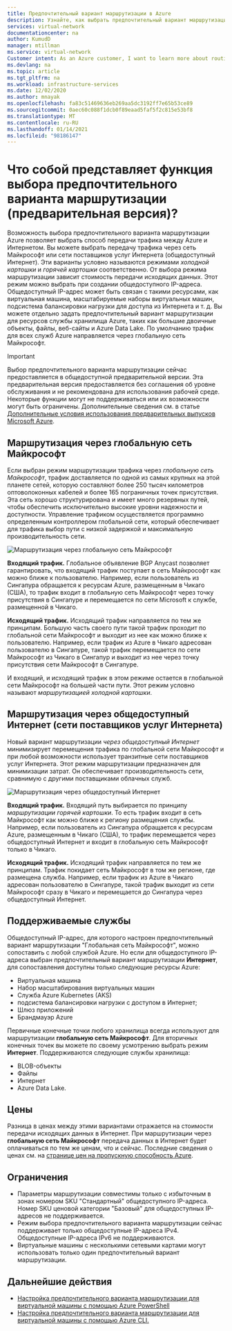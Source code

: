 ```yaml
---
title: Предпочтительный вариант маршрутизации в Azure
description: Узнайте, как выбрать предпочтительный вариант маршрутизации и как он влияет на передачу трафика между Azure и Интернетом.
services: virtual-network
documentationcenter: na
author: KumudD
manager: mtillman
ms.service: virtual-network
Customer intent: As an Azure customer, I want to learn more about routing choices for my internet egress traffic.
ms.devlang: na
ms.topic: article
ms.tgt_pltfrm: na
ms.workload: infrastructure-services
ms.date: 12/02/2020
ms.author: mnayak
ms.openlocfilehash: fa83c51469636eb269aa5dc3192ff7e65b53ce89
ms.sourcegitcommit: 0aec60c088f1dcb0f89eaad5faf5f2c815e53bf8
ms.translationtype: MT
ms.contentlocale: ru-RU
ms.lasthandoff: 01/14/2021
ms.locfileid: "98186147"
---
```

# <a name="what-is-routing-preference-preview"></a>Что собой представляет функция выбора предпочтительного варианта маршрутизации (предварительная версия)?

Возможность выбора предпочтительного варианта маршрутизации Azure позволяет выбрать способ передачи трафика между Azure и Интернетом. Вы можете выбрать передачу трафика через сеть Майкрософт или сети поставщиков услуг Интернета (общедоступный Интернет). Эти варианты условно называются режимами *холодной картошки* и *горячей картошки* соответственно. От выбора режима маршрутизации зависит стоимость передачи исходящих данных. Этот режим можно выбрать при создании общедоступного IP-адреса. Общедоступный IP-адрес может быть связан с такими ресурсами, как виртуальная машина, масштабируемые наборы виртуальных машин, подсистема балансировки нагрузки для доступа из Интернета и т. д. Вы можете отдельно задать предпочтительный вариант маршрутизации для ресурсов службы хранилища Azure, таких как большие двоичные объекты, файлы, веб-сайты и Azure Data Lake. По умолчанию трафик для всех служб Azure направляется через глобальную сеть Майкрософт.

> [!IMPORTANT]
> Выбор предпочтительного варианта маршрутизации сейчас предоставляется в общедоступной предварительной версии.
> Эта предварительная версия предоставляется без соглашения об уровне обслуживания и не рекомендована для использования рабочей среде. Некоторые функции могут не поддерживаться или их возможности могут быть ограничены. Дополнительные сведения см. в статье [Дополнительные условия использования предварительных выпусков Microsoft Azure](https://azure.microsoft.com/support/legal/preview-supplemental-terms/).

## <a name="routing-via-microsoft-global-network"></a>Маршрутизация через глобальную сеть Майкрософт

Если выбран режим маршрутизации трафика через *глобальную сеть Майкрософт*, трафик доставляется по одной из самых крупных на этой планете сетей, которую составляют более 250 тысяч километров оптоволоконных кабелей и более 165 пограничных точек присутствия. Эта сеть хорошо структурирована и имеет много резервных путей, чтобы обеспечить исключительно высокие уровни надежности и доступности. Управление трафиком осуществляется программно определенным контроллером глобальной сети, который обеспечивает для трафика выбор пути с низкой задержкой и максимальную производительность сети.

![Маршрутизация через глобальную сеть Майкрософт](media/routing-preference-overview/route-via-microsoft-global-network.png)

**Входящий трафик.** Глобальное объявление BGP Anycast позволяет гарантировать, что входящий трафик поступает в сеть Майкрософт как можно ближе к пользователю. Например, если пользователь из Сингапура обращается к ресурсам Azure, размещенным в Чикаго (США), то трафик входит в глобальную сеть Майкрософт через точку присутствия в Сингапуре и перемещается по сети Microsoft к службе, размещенной в Чикаго.

**Исходящий трафик.** Исходящий трафик направляется по тем же принципам. Большую часть своего пути такой трафик проходит по глобальной сети Майкрософт и выходит из нее как можно ближе к пользователю. Например, если трафик из Azure в Чикаго адресован пользователю в Сингапуре, такой трафик перемещается по сети Майкрософт из Чикаго в Сингапур и выходит из нее через точку присутствия сети Майкрософт в Сингапуре.

И входящий, и исходящий трафик в этом режиме остается в глобальной сети Майкрософт на большей части пути. Этот режим условно называют *маршрутизацией холодной картошки*.


## <a name="routing-over-public-internet-isp-network"></a>Маршрутизация через общедоступный Интернет (сети поставщиков услуг Интернета)

Новый вариант маршрутизации *через общедоступный Интернет* минимизирует перемещения трафика по глобальной сети Майкрософт и при любой возможности использует транзитные сети поставщиков услуг Интернета. Этот режим маршрутизации предназначен для минимизации затрат. Он обеспечивает производительность сети, сравнимую с другими поставщиками облачных служб.

![Маршрутизация через общедоступный Интернет](media/routing-preference-overview/route-via-isp-network.png)

**Входящий трафик.** Входящий путь выбирается по принципу *маршрутизации горячей картошки*. То есть трафик входит в сеть Майкрософт как можно ближе к региону размещения службы. Например, если пользователь из Сингапура обращается к ресурсам Azure, размещенным в Чикаго (США), то трафик перемещается через общедоступный Интернет и входит в глобальную сеть Майкрософт только в Чикаго.

**Исходящий трафик.** Исходящий трафик направляется по тем же принципам. Трафик покидает сеть Майкрософт в том же регионе, где размещена служба. Например, если трафик из Azure в Чикаго адресован пользователю в Сингапуре, такой трафик выходит из сети Майкрософт сразу в Чикаго и перемещается до Сингапура через общедоступный Интернет.

## <a name="supported-services"></a>Поддерживаемые службы

Общедоступный IP-адрес, для которого настроен предпочтительный вариант маршрутизации "Глобальная сеть Майкрософт", можно сопоставить с любой службой Azure. Но если для общедоступного IP-адреса выбран предпочтительный вариант маршрутизации **Интернет**, для сопоставления доступны только следующие ресурсы Azure:

* Виртуальная машина
* Набор масштабирования виртуальных машин
* Служба Azure Kubernetes (AKS)
* подсистема балансировки нагрузки с доступом в Интернет;
* Шлюз приложений
* Брандмауэр Azure

Первичные конечные точки любого хранилища всегда используют для маршрутизации **глобальную сеть Майкрософт**. Для вторичных конечных точек вы можете по своему усмотрению выбрать режим **Интернет**. Поддерживаются следующие службы хранилища:

* BLOB-объекты
* Файлы
* Интернет
* Azure Data Lake.

## <a name="pricing"></a>Цены
Разница в ценах между этими вариантами отражается на стоимости передачи исходящих данных в Интернет. При маршрутизации через **глобальную сеть Майкрософт** передача данных в Интернет будет оплачиваться по тем же ценам, что и сейчас. Последние сведения о ценах см. на [странице цен на пропускную способность Azure](https://azure.microsoft.com/pricing/details/bandwidth/). 

## <a name="limitations"></a>Ограничения

* Параметры маршрутизации совместимы только с избыточным в зонах номером SKU "Стандартный" общедоступного IP-адреса. Номер SKU ценовой категории "Базовый" для общедоступных IP-адресов не поддерживается.
* Режим выбора предпочтительного варианта маршрутизации сейчас поддерживает только общедоступные IP-адреса IPv4. Общедоступные IP-адреса IPv6 не поддерживаются.
* Виртуальные машины с несколькими сетевыми картами могут использовать только один предпочтительный вариант маршрутизации.


## <a name="next-steps"></a>Дальнейшие действия

* [Настройка предпочтительного варианта маршрутизации для виртуальной машины с помощью Azure PowerShell](configure-routing-preference-virtual-machine-powershell.md)
* [Настройка предпочтительного варианта маршрутизации для виртуальной машины с помощью Azure CLI.](configure-routing-preference-virtual-machine-cli.md)

